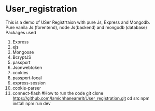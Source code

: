 # User_registration
This is a demo of USer Registrtaion with pure Js, Express and Mongodb.
Pure vanila Js (forentend), node Js(backend) and mongodb (database)
Packages used
1.	Express
2.	ejs
3.	Mongoose
4.	BcryptJS
5.	passport
6.	Jsonwebtoken
7.	cookies
8.	passport-local
9.	express-session
10.	cookie-parser
11.	connect-flash
#How to run the code
git clone https://github.com/lamichhaneamrit/User_registration.git
cd src
npm install 
npm run dev

